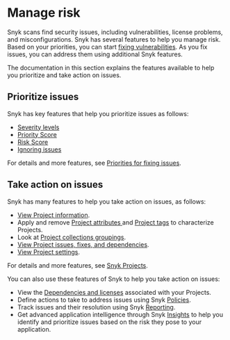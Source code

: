 # Manage risk

Snyk scans find security issues, including vulnerabilities, license problems, and misconfigurations. Snyk has several features to help you manage risk. Based on your priorities, you can start [fixing vulnerabilities](../scan-applications/snyk-open-source/starting-to-fix-vulnerabilities/). As you fix issues, you can address them using additional Snyk features.

The documentation in this section explains the features available to help you prioritize and take action on issues.

## Prioritize issues

Snyk has key features that help you prioritize issues as follows:

* [Severity levels](priorities-for-fixing-issues/severity-levels.md)
* [Priority Score](priorities-for-fixing-issues/priority-score.md)
* [Risk Score](priorities-for-fixing-issues/risk-score.md)
* [Ignoring issues](priorities-for-fixing-issues/ignore-issues.md)

For details and more features, see [Priorities for fixing issues](priorities-for-fixing-issues/).

## Take action on issues

Snyk has many features to help you take action on issues, as follows:

* [View Project information](snyk-projects/view-project-information.md).
* Apply and remove [Project attributes ](snyk-projects/project-attributes.md)and [Project tags](snyk-projects/project-tags.md) to characterize Projects.
* Look at [Project collections groupings](snyk-projects/project-collections-groupings/).
* [View Project issues, fixes, and dependencies](snyk-projects/view-project-issues-fixes-and-dependencies.md).
* [View Project settings](snyk-projects/view-and-edit-project-settings.md).

For details and more features, see [Snyk Projects](snyk-projects/).

You can also use these features of Snyk to help you take action on issues:

* View the [Dependencies and licenses](dependencies-and-licenses/) associated with your Projects.
* Define actions to take to address issues using Snyk [Policies](policies/).
* Track issues and their resolution using Snyk [Reporting](reporting/).
* Get advanced application intelligence through Snyk [Insights](insights/) to help you identify and prioritize issues based on the risk they pose to your application.

